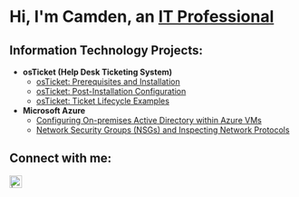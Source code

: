 <h1>Hi, I'm Camden, an <a href="https://linkedin.com/in/camden-marshall-514a452a1/">IT Professional</a></h1>

<h2> Information Technology Projects:</h2>

- <b>osTicket (Help Desk Ticketing System)</b>
  - [osTicket: Prerequisites and Installation](https://github.com/CamdenMarshall/osticket-prereqs)
  - [osTicket: Post-Installation Configuration](https://github.com/CamdenMarshall/post-install-config)
  - [osTicket: Ticket Lifecycle Examples](https://github.com/CamdenMarshall/ticket-lifecycle)
- <b>Microsoft Azure</b>
  - [Configuring On-premises Active Directory within Azure VMs](https://github.com/CamdenMarshall/configure-ad)
  - [Network Security Groups (NSGs) and Inspecting Network Protocols](https://github.com/CamdenMarshall/azure-network-protocols)

<h2>Connect with me:</h2>

[<img align="left" alt=" | LinkedIn" width="22px" src="https://cdn.jsdelivr.net/npm/simple-icons@v3/icons/linkedin.svg" />][linkedin]


[linkedin]: https://linkedin.com/in/camden-marshall-514a452a1/
